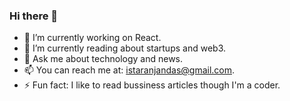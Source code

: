 ### Hi there 👋


- 🔭 I’m currently working on React.
- 🌱 I’m currently reading about startups and web3.
- 💬 Ask me about technology and news.
- 📫 You can reach me at: istaranjandas@gmail.com.
- ⚡ Fun fact: I like to read bussiness articles though I'm a coder.

